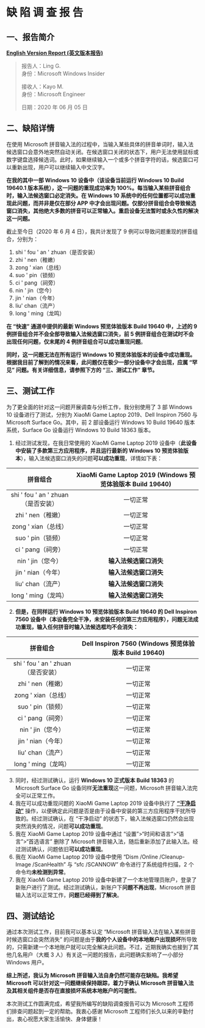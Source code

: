 # 缺 陷 调 查 报 告

## 一、报告简介

[**English Version Report (英文版本报告)**](https://github.com/Lingggao/SDIR#defect-investigation-report)

> 报告人：Ling G.  
> 身份：Microsoft Windows Insider  
>
> 接收人：Kayo M.  
> 身份：Microsoft Engineer  
>
> 日期：2020 年 06 月 05 日  

## 二、缺陷详情

在使用 Microsoft 拼音输入法的过程中，当输入某些具体的拼音单词时，输入法候选窗口会意外地突然自动关闭。在候选窗口关闭的状态下，用户无法使用鼠标或数字键盘选择候选词。此时，如果继续输入一个或多个拼音字符的话，候选窗口可以重新出现，用户可以继续输入中文汉字。

**在我的其中一部 Windows 10 设备中（该设备当前运行 Windows 10 Build 19640.1 版本系统），这一问题的重现成功率为 100%。每当输入某些拼音组合时，输入法候选窗口必定消失。在 Windows 10 系统中的任何位置都可以成功重现此问题，而并非是仅在部分 APP 中才会出现问题。仅部分拼音组合会导致候选窗口消失，其他绝大多数的拼音可以正常输入。重启设备无法暂时或永久性的解决这一问题。**

截止至今日（2020 年 6 月 4 日），我共计发现了 9 例可以导致问题重现的拼音组合，分别为：

1. shi ' fou ' an ' zhuan（是否安装）
2. zhi ' nen（稚嫩）
3. zong ' xian（总线）
4. suo ' pin（锁频）
5. ci ' pang（祠旁）
6. nin ' jin（您今）
7. jin ' nian（今年）
8. liu'  chan（流产）
9. long ' ming（龙鸣）

**在 “快速” 通道中提供的最新 Windows 预览体验版本 Build 19640 中，上述的 9 例拼音组合并不会全部导致输入法候选窗口消失，前 5 例拼音组合在测试时不会出现任何问题，仅末尾的 4 例拼音组合可以成功重现问题**。

**同时，这一问题无法在所有运行 Windows 10 预览体验版本的设备中成功重现。根据我目前了解到的情况来看，此问题仅在极少一部分设备中才会出现，应属 “罕见” 问题。有关详细信息，请参照下方的 “三、测试工作” 章节。**

## 三、测试工作

为了更全面的针对这一问题开展调查与分析工作，我分别使用了 3 部 Windows 10 设备进行了测试，分别为 XiaoMi Game Laptop 2019、Dell Inspiron 7560 与 Microsoft Surface Go。其中，前 2 部设备运行 Windows 10 Build 19640 版本系统，Surface Go 设备运行 Windows 10 Build 18363 版本。

1. 经过测试发现，在我日常使用的 XiaoMi Game Laptop 2019 设备中（**此设备中安装了多款第三方应用程序，并且运行最新的 Windows 10 预览体验版本**），输入法候选窗口消失的问题**可以成功重现**，详情如下表：

|              拼音组合              | XiaoMi Game Laptop 2019 (Windows 预览体验版本 Build 19640) |
| :--------------------------------: | :--------------------------------------------------------: |
| shi ' fou ' an ' zhuan（是否安装） |                          一切正常                          |
|         zhi ' nen（稚嫩）          |                          一切正常                          |
|        zong ' xian（总线）         |                          一切正常                          |
|         suo ' pin（锁频）          |                          一切正常                          |
|         ci ' pang（祠旁）          |                          一切正常                          |
|         nin ' jin（您今）          |                   **输入法候选窗口消失**                   |
|         jin ' nian（今年）         |                   **输入法候选窗口消失**                   |
|         liu'  chan（流产）         |                   **输入法候选窗口消失**                   |
|        long ' ming（龙鸣）         |                   **输入法候选窗口消失**                   |

2. **但是，在同样运行 Windows 10 预览体验版本 Build 19640 的 Dell Inspiron 7560 设备中（本设备完全干净，未安装任何的第三方应用程序），问题无法成功重现，输入任何拼音时输入法候选框均不会消失：**

|              拼音组合              | Dell Inspiron 7560 (Windows 预览体验版本 Build 19640) |
| :--------------------------------: | :---------------------------------------------------: |
| shi ' fou ' an ' zhuan（是否安装） |                       一切正常                        |
|         zhi ' nen（稚嫩）          |                       一切正常                        |
|        zong ' xian（总线）         |                       一切正常                        |
|         suo ' pin（锁频）          |                       一切正常                        |
|         ci ' pang（祠旁）          |                       一切正常                        |
|         nin ' jin（您今）          |                       一切正常                        |
|         jin ' nian（今年）         |                       一切正常                        |
|         liu'  chan（流产）         |                       一切正常                        |
|        long ' ming（龙鸣）         |                       一切正常                        |

3. 同时，经过测试确认，运行 **Windows 10 正式版本 Build 18363** 的 Microsoft Surface Go 设备同样**无法重现**这一问题，Microsoft 拼音输入法完全可以正常工作。
4. 我在可以成功重现问题的 XiaoMi Game Laptop 2019 设备中执行了 [**“干净启动”**](https://support.microsoft.com/zh-cn/help/929135/how-to-perform-a-clean-boot-in-windows) 操作，以便确定此问题是否是由于设备中安装的第三方应用程序干扰所导致的。经过测试确认，在 “干净启动” 的状态下，输入法候选窗口仍然会出现突然消失的情况，问题**可以成功重现**。
5. 我在 XiaoMi Game Laptop 2019 设备中通过 “设置”>“时间和语言”>“语言”>“首选语言” 删除了 Microsoft 拼音输入法，随后重新添加了此输入法。经过测试确认，问题依旧**可以成功重现**。
6. 我在 XiaoMi Game Laptop 2019 设备中使用 “Dism /Online /Cleanup-Image /ScanHealth” 与 “sfc /SCANNOW” 命令进行了系统组件扫描，2 个命令均**未检测到异常**。
7. 我在 XiaoMi Game Laptop 2019 设备中新建了一个本地管理员账户，登录了新账户进行了测试。经过测试确认，新账户下**问题不再出现**，Microsoft 拼音输入法可以正常工作，**问题已经得到了解决**。

## 四、测试结论

通过本次测试工作，目前我可以基本认定 “Microsoft 拼音输入法在输入某些拼音时候选窗口会突然消失” 的问题是由于**我的个人设备中的本地账户出现损坏**所导致的，只需新建一个本地账户就可以完全解决此问题。不过，近期我确实也接到了其他几名用户（大概 3 人）有关这一问题的报告，此问题确实影响了一小部分 Windows 用户。

**综上所述，我认为 Microsoft 拼音输入法自身仍然可能存在缺陷。我希望 Microsoft 可以针对这一问题继续保持跟踪，着力于确认 Microsoft 拼音输入法及其相关组件是否存在直接损坏系统本地账户的可能性**。

本次测试工作圆满完成，希望我所编写的缺陷调查报告可以为 Microsoft 工程师们排查问题起到一定的帮助。我衷心感谢 Microsoft 工程师们长久以来的辛勤付出，衷心祝愿大家生活愉快、身体健康！